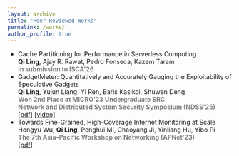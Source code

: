 ```yaml
---
layout: archive
title: "Peer-Reviewed Works"
permalink: /works/
author_profile: true
---
```


- Cache Partitioning for Performance in Serverless Computing  
  **Qi Ling**, Ajay R. Rawat, Pedro Fonseca, Kazem Taram  
  <span style="color: gray; font-weight: bold;">In submission to ISCA'26</span>
- GadgetMeter: Quantitatively and Accurately Gauging the Exploitability of Speculative Gadgets  
  **Qi Ling**, Yujun Liang, Yi Ren, Baris Kasikci, Shuwen Deng  
  <span style="color: gray; font-weight: bold;">Won 2nd Place at MICRO’23 Undergraduate SRC</span>  
  <span style="color: gray; font-weight: bold;">Network and Distributed System Security Symposium (NDSS’25)</span>  
  [[pdf](https://dx.doi.org/10.14722/ndss.2025.241723)] [[video](https://youtu.be/xtkCiMXQA4o)]
- Towards Fine-Grained, High-Coverage Internet Monitoring at Scale  
  Hongyu Wu, **Qi Ling**, Penghui Mi, Chaoyang Ji, Yinliang Hu, Yibo Pi  
  <span style="color: gray; font-weight: bold;">The 7th Asia-Pacific Workshop on Networking (APNet’23)</span>  
  [[pdf](https://doi.org/10.1145/3600061.3600085)]
